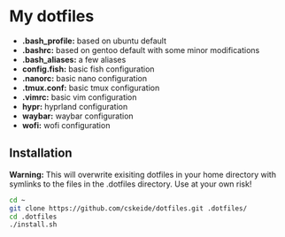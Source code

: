 # My dotfiles
* **.bash_profile:** based on ubuntu default
* **.bashrc:** based on gentoo default with some minor modifications
* **.bash_aliases:** a few aliases
* **config.fish:** basic fish configuration
* **.nanorc:** basic nano configuration
* **.tmux.conf:** basic tmux configuration
* **.vimrc:** basic vim configuration
* **hypr:** hyprland configuration
* **waybar:** waybar configuration
* **wofi:** wofi configuration

## Installation
**Warning:** This will overwrite exisiting dotfiles in your home directory with symlinks to the files in the .dotfiles directory. Use at your own risk!
```bash
cd ~
git clone https://github.com/cskeide/dotfiles.git .dotfiles/
cd .dotfiles
./install.sh
```
